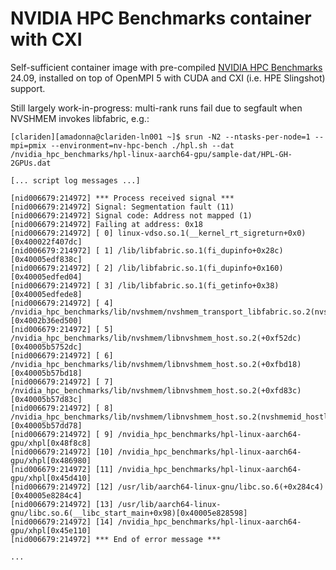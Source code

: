# NVIDIA HPC Benchmarks container with CXI

Self-sufficient container image with pre-compiled [NVIDIA HPC Benchmarks](https://developer.nvidia.com/nvidia-hpc-benchmarks-downloads) 24.09, installed on top of OpenMPI 5 with CUDA and CXI (i.e. HPE Slingshot) support.

Still largely work-in-progress: multi-rank runs fail due to segfault when NVSHMEM invokes libfabric, e.g.:
```
[clariden][amadonna@clariden-ln001 ~]$ srun -N2 --ntasks-per-node=1 --mpi=pmix --environment=nv-hpc-bench ./hpl.sh --dat /nvidia_hpc_benchmarks/hpl-linux-aarch64-gpu/sample-dat/HPL-GH-2GPUs.dat

[... script log messages ...]

[nid006679:214972] *** Process received signal ***
[nid006679:214972] Signal: Segmentation fault (11)
[nid006679:214972] Signal code: Address not mapped (1)
[nid006679:214972] Failing at address: 0x18
[nid006679:214972] [ 0] linux-vdso.so.1(__kernel_rt_sigreturn+0x0)[0x400022f407dc]
[nid006679:214972] [ 1] /lib/libfabric.so.1(fi_dupinfo+0x28c)[0x40005edf838c]
[nid006679:214972] [ 2] /lib/libfabric.so.1(fi_dupinfo+0x160)[0x40005edfed04]
[nid006679:214972] [ 3] /lib/libfabric.so.1(fi_getinfo+0x38)[0x40005edfede8]
[nid006679:214972] [ 4] /nvidia_hpc_benchmarks/lib/nvshmem/nvshmem_transport_libfabric.so.2(nvshmemt_init+0xef8)[0x4002b36ed500]
[nid006679:214972] [ 5] /nvidia_hpc_benchmarks/lib/nvshmem/libnvshmem_host.so.2(+0xf52dc)[0x40005b5752dc]
[nid006679:214972] [ 6] /nvidia_hpc_benchmarks/lib/nvshmem/libnvshmem_host.so.2(+0xfbd18)[0x40005b57bd18]
[nid006679:214972] [ 7] /nvidia_hpc_benchmarks/lib/nvshmem/libnvshmem_host.so.2(+0xfd83c)[0x40005b57d83c]
[nid006679:214972] [ 8] /nvidia_hpc_benchmarks/lib/nvshmem/libnvshmem_host.so.2(nvshmemid_hostlib_init_attr+0x118)[0x40005b57dd78]
[nid006679:214972] [ 9] /nvidia_hpc_benchmarks/hpl-linux-aarch64-gpu/xhpl[0x48f8c8]
[nid006679:214972] [10] /nvidia_hpc_benchmarks/hpl-linux-aarch64-gpu/xhpl[0x486980]
[nid006679:214972] [11] /nvidia_hpc_benchmarks/hpl-linux-aarch64-gpu/xhpl[0x45d410]
[nid006679:214972] [12] /usr/lib/aarch64-linux-gnu/libc.so.6(+0x284c4)[0x40005e8284c4]
[nid006679:214972] [13] /usr/lib/aarch64-linux-gnu/libc.so.6(__libc_start_main+0x98)[0x40005e828598]
[nid006679:214972] [14] /nvidia_hpc_benchmarks/hpl-linux-aarch64-gpu/xhpl[0x45e110]
[nid006679:214972] *** End of error message ***

...
```
